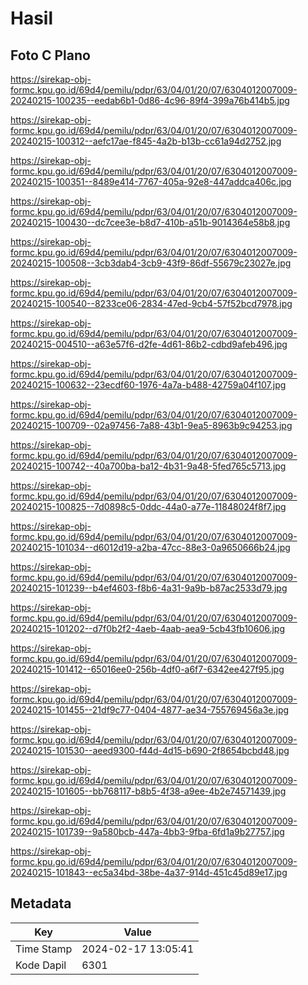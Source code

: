 # Hasil

## Foto C Plano

https://sirekap-obj-formc.kpu.go.id/69d4/pemilu/pdpr/63/04/01/20/07/6304012007009-20240215-100235--eedab6b1-0d86-4c96-89f4-399a76b414b5.jpg

https://sirekap-obj-formc.kpu.go.id/69d4/pemilu/pdpr/63/04/01/20/07/6304012007009-20240215-100312--aefc17ae-f845-4a2b-b13b-cc61a94d2752.jpg

https://sirekap-obj-formc.kpu.go.id/69d4/pemilu/pdpr/63/04/01/20/07/6304012007009-20240215-100351--8489e414-7767-405a-92e8-447addca406c.jpg

https://sirekap-obj-formc.kpu.go.id/69d4/pemilu/pdpr/63/04/01/20/07/6304012007009-20240215-100430--dc7cee3e-b8d7-410b-a51b-9014364e58b8.jpg

https://sirekap-obj-formc.kpu.go.id/69d4/pemilu/pdpr/63/04/01/20/07/6304012007009-20240215-100508--3cb3dab4-3cb9-43f9-86df-55679c23027e.jpg

https://sirekap-obj-formc.kpu.go.id/69d4/pemilu/pdpr/63/04/01/20/07/6304012007009-20240215-100540--8233ce06-2834-47ed-9cb4-57f52bcd7978.jpg

https://sirekap-obj-formc.kpu.go.id/69d4/pemilu/pdpr/63/04/01/20/07/6304012007009-20240215-004510--a63e57f6-d2fe-4d61-86b2-cdbd9afeb496.jpg

https://sirekap-obj-formc.kpu.go.id/69d4/pemilu/pdpr/63/04/01/20/07/6304012007009-20240215-100632--23ecdf60-1976-4a7a-b488-42759a04f107.jpg

https://sirekap-obj-formc.kpu.go.id/69d4/pemilu/pdpr/63/04/01/20/07/6304012007009-20240215-100709--02a97456-7a88-43b1-9ea5-8963b9c94253.jpg

https://sirekap-obj-formc.kpu.go.id/69d4/pemilu/pdpr/63/04/01/20/07/6304012007009-20240215-100742--40a700ba-ba12-4b31-9a48-5fed765c5713.jpg

https://sirekap-obj-formc.kpu.go.id/69d4/pemilu/pdpr/63/04/01/20/07/6304012007009-20240215-100825--7d0898c5-0ddc-44a0-a77e-11848024f8f7.jpg

https://sirekap-obj-formc.kpu.go.id/69d4/pemilu/pdpr/63/04/01/20/07/6304012007009-20240215-101034--d6012d19-a2ba-47cc-88e3-0a9650666b24.jpg

https://sirekap-obj-formc.kpu.go.id/69d4/pemilu/pdpr/63/04/01/20/07/6304012007009-20240215-101239--b4ef4603-f8b6-4a31-9a9b-b87ac2533d79.jpg

https://sirekap-obj-formc.kpu.go.id/69d4/pemilu/pdpr/63/04/01/20/07/6304012007009-20240215-101202--d7f0b2f2-4aeb-4aab-aea9-5cb43fb10606.jpg

https://sirekap-obj-formc.kpu.go.id/69d4/pemilu/pdpr/63/04/01/20/07/6304012007009-20240215-101412--65016ee0-256b-4df0-a6f7-6342ee427f95.jpg

https://sirekap-obj-formc.kpu.go.id/69d4/pemilu/pdpr/63/04/01/20/07/6304012007009-20240215-101455--21df9c77-0404-4877-ae34-755769456a3e.jpg

https://sirekap-obj-formc.kpu.go.id/69d4/pemilu/pdpr/63/04/01/20/07/6304012007009-20240215-101530--aeed9300-f44d-4d15-b690-2f8654bcbd48.jpg

https://sirekap-obj-formc.kpu.go.id/69d4/pemilu/pdpr/63/04/01/20/07/6304012007009-20240215-101605--bb768117-b8b5-4f38-a9ee-4b2e74571439.jpg

https://sirekap-obj-formc.kpu.go.id/69d4/pemilu/pdpr/63/04/01/20/07/6304012007009-20240215-101739--9a580bcb-447a-4bb3-9fba-6fd1a9b27757.jpg

https://sirekap-obj-formc.kpu.go.id/69d4/pemilu/pdpr/63/04/01/20/07/6304012007009-20240215-101843--ec5a34bd-38be-4a37-914d-451c45d89e17.jpg


## Metadata

| Key        | Value               |
| ---------- | ------------------- |
| Time Stamp | 2024-02-17 13:05:41 |
| Kode Dapil | 6301                |



